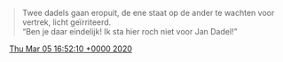 > Twee dadels gaan eropuit, de ene staat op de ander te wachten voor vertrek, licht geïrriteerd\.  
> “Ben je daar eindelijk\! Ik sta hier roch niet voor Jan Dadel\!”

<img src="../../media/tweet.ico" width="12" /> [Thu Mar 05 16:52:10 +0000 2020](https://twitter.com/DromerDenker/status/1235609058658447366)